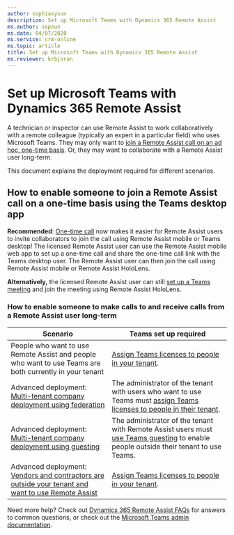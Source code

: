 ```yaml
---
author: sophiasysun
description: Set up Microsoft Teams with Dynamics 365 Remote Assist 
ms.author: sopsun
ms.date: 04/07/2020
ms.service: crm-online
ms.topic: article
title: Set up Microsoft Teams with Dynamics 365 Remote Assist 
ms.reviewer: krbjoran
---
```


# Set up Microsoft Teams with Dynamics 365 Remote Assist  

A technician or inspector can use Remote Assist to work collaboratively with a remote colleague (typically an expert in a particular field) who uses Microsoft Teams. 
They may only want to [join a Remote Assist call on an ad hoc, one-time basis](https://github.com/MicrosoftDocs/dynamics-365-mixed-reality-pr/blob/ra-10-1-working/mr-docs/remote-assist/common-deployment-scenarios.md#scenario-3-vendors-and-customers-join-one-time-call). Or, they may want to collaborate with a Remote Assist user long-term.  
 
This document explains the deployment required for different scenarios.

## How to enable someone to join a Remote Assist call on a one-time basis using the Teams desktop app 

**Recommended**: [One-time call](one-time-call.md) now makes it easier for Remote Assist users to invite collaborators to join the call using Remote Assist mobile or Teams desktop! The licensed Remote Assist user can use the Remote Assist mobile web app to set up a one-time call and share the one-time call link with the Teams desktop user. The Remote Assist user can then join the call using Remote Assist mobile or Remote Assist HoloLens.

**Alternatively,** the licensed Remote Assist user can still [set up a Teams meeting](https://docs.microsoft.com/dynamics365/mixed-reality/remote-assist/join-meeting-hololens#tip-for-setting-up-a-meeting) and join the meeting using Remote Assist HoloLens. 

### How to enable someone to make calls to and receive calls from a Remote Assist user long-term

| Scenario                                                                                                                                                                                                                                                                                                                    | Teams set up required                                                                                                                                                                          |
| --------------------------------------------------------------------------------------------------------------------------------------------------------------------------------------------------------------------------------------------------------------------------------------------------------------------------- | ---------------------------------------------------------------------------------------------------------------------------------------------------------------------------------------------- |
| People who want to use Remote Assist and people who want to use Teams are both currently in your tenant                                                                                                                                                                                                                | [Assign Teams licenses to people in your tenant](https://docs.microsoft.com/MicrosoftTeams/user-access).                                                             |
| Advanced deployment: [Multi-tenant company deployment using federation](https://docs.microsoft.com/dynamics365/mixed-reality/remote-assist/multi-tenant-deployment#solution-1-federation) | The administrator of the tenant with users who want to use Teams must [assign Teams licenses to people in their tenant](https://docs.microsoft.com/MicrosoftTeams/user-access).                      |
| Advanced deployment: [Multi-tenant company deployment using guesting](https://docs.microsoft.com/dynamics365/mixed-reality/remote-assist/multi-tenant-deployment#solution-2-guesting)      | The administrator of the tenant with Remote Assist users must [use Teams guesting](https://docs.microsoft.com/microsoftteams/guest-access-checklist) to enable people outside their tenant to use Teams.  |
| Advanced deployment: [Vendors and contractors are outside your tenant and want to use Remote Assist](vendor-use-ra.md)                                                                                                                                                                                                                                        | [Assign Teams licenses to people in your tenant](https://docs.microsoft.com/MicrosoftTeams/user-access).                                                             |

Need more help? Check out [Dynamics 365 Remote Assist FAQs](faq-deploy.md) for answers to common questions, or check out the [Microsoft Teams admin documentation](https://docs.microsoft.com/microsoftteams).

